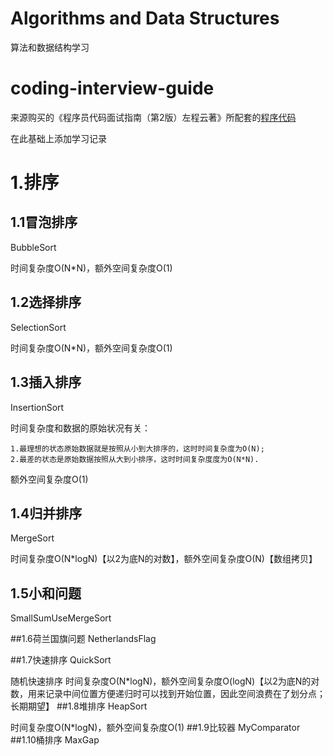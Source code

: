 # Algorithms and Data Structures
算法和数据结构学习

# coding-interview-guide
来源购买的《程序员代码面试指南（第2版）左程云著》所配套的[程序代码](http://www.broadview.com.cn/35486)

在此基础上添加学习记录
# 1.排序
## 1.1冒泡排序
BubbleSort

时间复杂度O(N*N)，额外空间复杂度O(1)

## 1.2选择排序
SelectionSort

时间复杂度O(N*N)，额外空间复杂度O(1)

## 1.3插入排序
InsertionSort

时间复杂度和数据的原始状况有关：

    1.最理想的状态原始数据就是按照从小到大排序的，这时时间复杂度为O(N);
    2.最差的状态是原始数据按照从大到小排序，这时时间复杂度度为O(N*N).
额外空间复杂度O(1)

## 1.4归并排序
MergeSort

时间复杂度O(N*logN)【以2为底N的对数】，额外空间复杂度O(N)【数组拷贝】

## 1.5小和问题
SmallSumUseMergeSort

##1.6荷兰国旗问题
NetherlandsFlag

##1.7快速排序
QuickSort

随机快速排序 时间复杂度O(N*logN)，额外空间复杂度O(logN)【以2为底N的对数，用来记录中间位置方便递归时可以找到开始位置，因此空间浪费在了划分点；长期期望】
##1.8堆排序
HeapSort

时间复杂度O(N*logN)，额外空间复杂度O(1)
##1.9比较器
MyComparator
##1.10桶排序
MaxGap
